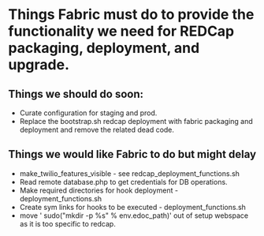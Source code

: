 # Things Fabric must do to provide the functionality we need for REDCap packaging, deployment, and upgrade.

## Things we should do soon:

* Curate configuration for staging and prod.
* Replace the bootstrap.sh redcap deployment with fabric packaging and deployment and remove the related dead code.


## Things we would like Fabric to do but might delay

* make_twilio_features_visible - see redcap\_deployment\_functions.sh
* Read remote database.php to get credentials for DB operations.
* Make required directories for hook deployment - deployment_functions.sh
* Create sym links for hooks to be executed - deployment_functions.sh
* move '    sudo("mkdir -p %s" % env.edoc_path)' out of setup webspace as it is too specific to redcap.
